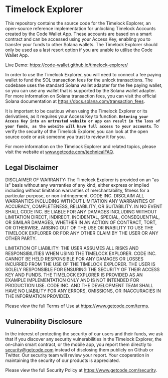 # Timelock Explorer

This repository contains the source code for the Timelock Explorer, an open-source reference implementation for unlocking Timelock Accounts created by the Code Wallet App. These accounts are based on a smart contract and can be accessed using your Access Key, enabling you to transfer your funds to other Solana wallets. The Timelock Explorer should only be used as a last resort option if you are unable to utilise the Code Wallet App.

Live Demo: https://code-wallet.github.io/timelock-explorer/

In order to use the Timelock Explorer, you will need to connect a fee paying wallet to fund the SOL transaction fees for the unlock transactions. The codebase uses the standard Solana wallet adapter for the fee paying wallet, so you can use any wallet that is supported by the Solana wallet adapter. For more information on Solana transaction fees, you can visit the official Solana documentation at https://docs.solana.com/transaction_fees.

It is important to be cautious when using the Timelock Explorer or its derivatives, as it requires your Access Key to function. **`Entering your Access Key into an untrusted website or app can result in the loss of your funds, as the website will have full access to your accounts`**. To verify the security of the Timelock Explorer, you can look at the open source code or ask someone you trust to review it for you.

For more information on the Timelock Explorer and related topics, please visit
the website at www.getcode.com/technicalFAQ.

## Legal Disclaimer

DISCLAIMER OF WARRANTY: The Timelock Explorer is provided on an "as is" basis without any warranties of any kind, either express or implied including without limitation warranties of merchantability, fitness for a particular purpose, or non-infringement. CODE INC. DISCLAIM ALL WARRANTIES INCLUDING WITHOUT LIMITATION ANY WARRANTIES OF ACCURACY, COMPLETENESS, RELIABILITY, OR SUITABILITY. IN NO EVENT SHALL CODE INC. BE LIABLE FOR ANY DAMAGES INCLUDING WITHOUT LIMITATION DIRECT, INDIRECT, INCIDENTAL, SPECIAL, CONSEQUENTIAL, OR SIMILAR DAMAGES, WHETHER IN AN ACTION OF CONTRACT, TORT, OR OTHERWISE, ARISING OUT OF THE USE OR INABILITY TO USE THE TIMELOCK EXPLORER OR FOR ANY OTHER CLAIM BY THE USER OR ANY OTHER PARTY.

LIMITATION OF LIABILITY: THE USER ASSUMES ALL RISKS AND RESPONSIBILITIES WHEN USING THE TIMELOCK EXPLORER. CODE INC. CANNOT BE HELD RESPONSIBLE FOR ANY DAMAGES OR LOSSES INCURRED FROM THE USE OF THE TIMELOCK EXPLORER. THE USER IS SOLELY RESPONSIBLE FOR ENSURING THE SECURITY OF THEIR ACCESS KEY AND FUNDS. THE TIMELOCK EXPLORER IS PROVIDED AS AN EXAMPLE IMPLEMENTATION ONLY AND IS NOT INTENDED FOR PRODUCTION USE. CODE INC. AND THE DEVELOPMENT TEAM SHALL HAVE NO LIABILITY FOR ANY ERRORS, OMISSIONS, OR INACCURACIES IN THE INFORMATION PROVIDED.

Please view the full Terms of Use at https://www.getcode.com/terms.

## Vulnerability Disclosure

In the interest of protecting the security of our users and their funds, we ask that if you discover any security vulnerabilities in the Timelock Explorer, the on-chain smart contract, or the mobile app, you report them directly to security@getcode.com instead of disclosing them publicly on Github or Twitter. Our security team will review your report. Your cooperation in maintaining the security of our products is appreciated.

Please view the full Security Policy at https://www.getcode.com/security.
